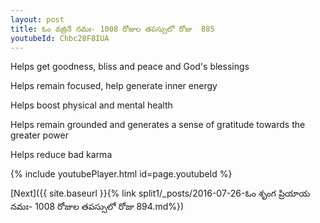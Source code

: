 ```yaml
---
layout: post
title: ఓం వజ్రినే నమః- 1008 రోజుల తపస్సులో రోజు  885
youtubeId: Chbc28F8IUA
---
```

 
 
Helps get goodness, bliss and peace and God's blessings
 
Helps remain focused, help generate inner energy 
 
Helps boost physical and mental health 
 
Helps remain grounded and generates a sense of gratitude towards the greater power 
 
Helps reduce bad karma
 
 
 
 


{% include youtubePlayer.html id=page.youtubeId %}
 
[Next]({{ site.baseurl }}{% link  split1/_posts/2016-07-26-ఓం శృంగ ప్రియాయ నమః- 1008 రోజుల తపస్సులో రోజు  894.md%})
 
